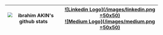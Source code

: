 |![ibrahim AKIN's github stats](https://github-readme-stats.vercel.app/api?username=ibrahimakin&show_icons=true&theme=tokyonight) | [![Linkedin Logo](/images/linkedin.png =50x50)](https://www.linkedin.com/in/ibrahim-AKIN) <br/> [![Medium Logo](/images/medium.png =50x50)](https://medium.com/@ibrahimakin) |
|--|--|
